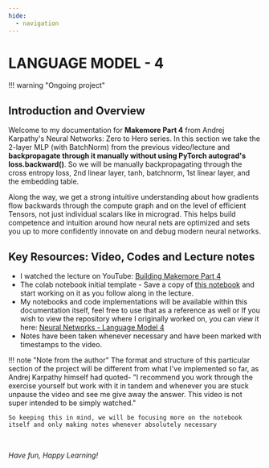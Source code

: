 ```yaml
---
hide:
  - navigation
---
```


# **LANGUAGE MODEL - 4**

!!! warning "Ongoing project"

## Introduction and Overview

Welcome to my documentation for **Makemore Part 4** from Andrej Karpathy's Neural Networks: Zero to Hero series. In this section we take the 2-layer MLP (with BatchNorm) from the previous video/lecture and **backpropagate through it manually without using PyTorch autograd's loss.backward()**. So we will be manually backpropagating through the cross entropy loss, 2nd linear layer, tanh, batchnorm, 1st linear layer, and the embedding table. 

Along the way, we get a strong intuitive understanding about how gradients flow backwards through the compute graph and on the level of efficient Tensors, not just individual scalars like in micrograd. This helps build competence and intuition around how neural nets are optimized and sets you up to more confidently innovate on and debug modern neural networks.

## Key Resources: Video, Codes and Lecture notes

- I watched the lecture on YouTube: [Building Makemore Part 4](https://youtu.be/q8SA3rM6ckI?si=e-ON-yHPUtFWzY2L)
- The colab notebook initial template - Save a copy of [this notebook](https://colab.research.google.com/drive/1WV2oi2fh9XXyldh02wupFQX0wh5ZC-z-?usp=sharing) and start working on it as you follow along in the lecture.
- My notebooks and code implementations will be available within this documentation itself, feel free to use that as a reference as well or If you wish to view the repository where I originally worked on, you can view it here: [Neural Networks - Language Model 4](https://github.com/MuzzammilShah/NeuralNetworks-LanguageModels-4)
- Notes have been taken whenever necessary and have been marked with timestamps to the video.

!!! note "Note from the author"
    The format and structure of this particular section of the project will be different from what I've implemented so far, as Andrej Karpathy himself had quoted- "I recommend you work through the exercise yourself but work with it in tandem and whenever you are stuck unpause the video and see me give away the answer. This video is not super intended to be simply watched."

    So keeping this in mind, we will be focusing more on the notebook itself and only making notes whenever absolutely necessary

&nbsp;

*Have fun, Happy Learning!*